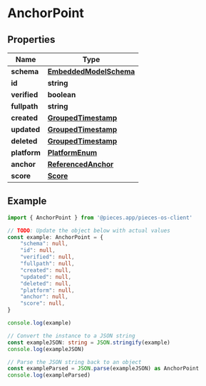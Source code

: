 
# AnchorPoint


## Properties

Name | Type
------------ | -------------
**schema** | [**EmbeddedModelSchema**](EmbeddedModelSchema)
**id** | **string**
**verified** | **boolean**
**fullpath** | **string**
**created** | [**GroupedTimestamp**](GroupedTimestamp)
**updated** | [**GroupedTimestamp**](GroupedTimestamp)
**deleted** | [**GroupedTimestamp**](GroupedTimestamp)
**platform** | [**PlatformEnum**](PlatformEnum)
**anchor** | [**ReferencedAnchor**](ReferencedAnchor)
**score** | [**Score**](Score)

## Example

```typescript
import { AnchorPoint } from '@pieces.app/pieces-os-client'

// TODO: Update the object below with actual values
const example: AnchorPoint = {
    "schema": null,
    "id": null,
    "verified": null,
    "fullpath": null,
    "created": null,
    "updated": null,
    "deleted": null,
    "platform": null,
    "anchor": null,
    "score": null,
}

console.log(example)

// Convert the instance to a JSON string
const exampleJSON: string = JSON.stringify(example)
console.log(exampleJSON)

// Parse the JSON string back to an object
const exampleParsed = JSON.parse(exampleJSON) as AnchorPoint
console.log(exampleParsed)
```


